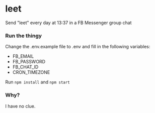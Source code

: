 # leet

Send "leet" every day at 13:37 in a FB Messenger group chat

### Run the thingy

Change the .env.example file to .env and fill in the following variables:

-   FB_EMAIL
-   FB_PASSWORD
-   FB_CHAT_ID
-   CRON_TIMEZONE

Run `npm install` and `npm start`

### Why?

I have no clue.
